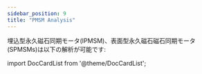 ```yaml
---
sidebar_position: 9
title: "PMSM Analysis"
---
```

埋込型永久磁石同期モータ(IPMSM)、表面型永久磁石磁石同期モータ(SPMSMs)は以下の解析が可能です:

import DocCardList from '@theme/DocCardList';

<DocCardList />